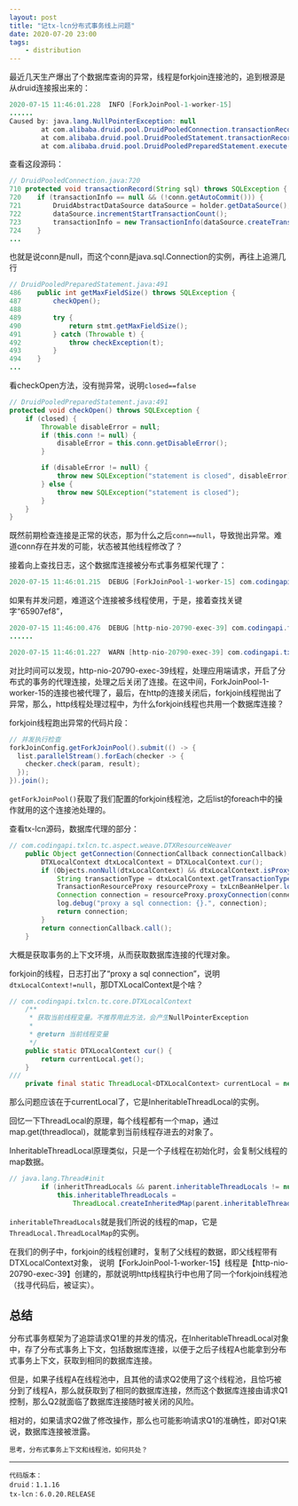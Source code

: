 ```yaml
---
layout: post
title: "记tx-lcn分布式事务线上问题"
date: 2020-07-20 23:00
tags:
    - distribution
---
```



最近几天生产爆出了个数据库查询的异常，线程是forkjoin连接池的，追到根源是从druid连接报出来的：

```java
2020-07-15 11:46:01.228  INFO [ForkJoinPool-1-worker-15]
......
Caused by: java.lang.NullPointerException: null
        at com.alibaba.druid.pool.DruidPooledConnection.transactionRecord(DruidPooledConnection.java:720)
        at com.alibaba.druid.pool.DruidPooledStatement.transactionRecord(DruidPooledStatement.java:284)
        at com.alibaba.druid.pool.DruidPooledPreparedStatement.execute(DruidPooledPreparedStatement.java:491)
```

查看这段源码：

```java
// DruidPooledConnection.java:720
710 protected void transactionRecord(String sql) throws SQLException {
720    if (transactionInfo == null && (!conn.getAutoCommit())) {
721        DruidAbstractDataSource dataSource = holder.getDataSource();
722        dataSource.incrementStartTransactionCount();
723        transactionInfo = new TransactionInfo(dataSource.createTransactionId());
724    }
...
```

也就是说conn是null，而这个conn是java.sql.Connection的实例，再往上追溯几行

```java
// DruidPooledPreparedStatement.java:491
486    public int getMaxFieldSize() throws SQLException {
487        checkOpen();
488
489        try {
490            return stmt.getMaxFieldSize();
491        } catch (Throwable t) {
492            throw checkException(t);
493        }
494    }
...
```

看checkOpen方法，没有抛异常，说明`closed==false`

```java
// DruidPooledPreparedStatement.java:491
protected void checkOpen() throws SQLException {
    if (closed) {
        Throwable disableError = null;
        if (this.conn != null) {
            disableError = this.conn.getDisableError();
        }

        if (disableError != null) {
            throw new SQLException("statement is closed", disableError);
        } else {
            throw new SQLException("statement is closed");
        }
    }
}
```

既然前期检查连接是正常的状态，那为什么之后`conn==null`，导致抛出异常。难道conn存在并发的可能，状态被其他线程修改了？

接着向上查找日志，这个数据库连接被分布式事务框架代理了：

```java
2020-07-15 11:46:01.215  DEBUG [ForkJoinPool-1-worker-15] com.codingapi.txlcn.tc.aspect.weave.DTXResourceWeaver - proxy a sql connection: com.codingapi.txlcn.tc.core.transaction.lcn.resource.LcnConnectionProxy@65907ef8.
```

如果有并发问题，难道这个连接被多线程使用，于是，接着查找关键字“65907ef8”，

```java
2020-07-15 11:46:00.476  DEBUG [http-nio-20790-exec-39] com.codingapi.txlcn.tc.aspect.weave.DTXResourceWeaver - proxy a sql connection: com.codingapi.txlcn.tc.core.transaction.lcn.resource.LcnConnectionProxy@65907ef8.
......

2020-07-15 11:46:01.227  WARN [http-nio-20790-exec-39] com.codingapi.txlcn.tc.core.transaction.lcn.resource.LcnConnectionProxy - transaction type[lcn] proxy connection:com.codingapi.txlcn.tc.core.transaction.lcn.resource.LcnConnectionProxy@65907ef8 closed.
```

对比时间可以发现，http-nio-20790-exec-39线程，处理应用端请求，开启了分布式的事务的代理连接，处理之后关闭了连接。在这中间，ForkJoinPool-1-worker-15的连接也被代理了，最后，在http的连接关闭后，forkjoin线程抛出了异常，那么，http线程处理过程中，为什么forkjoin线程也共用一个数据库连接？

forkjoin线程跑出异常的代码片段：

```java
// 并发执行检查
forkJoinConfig.getForkJoinPool().submit(() -> {
  list.parallelStream().forEach(checker -> {
    checker.check(param, result);
  });
}).join();
```
`getForkJoinPool()`获取了我们配置的forkjoin线程池，之后list的foreach中的操作就用的这个连接池处理的。

查看tx-lcn源码，数据库代理的部分：

```java
// com.codingapi.txlcn.tc.aspect.weave.DTXResourceWeaver
	public Object getConnection(ConnectionCallback connectionCallback) throws Throwable {
        DTXLocalContext dtxLocalContext = DTXLocalContext.cur();
        if (Objects.nonNull(dtxLocalContext) && dtxLocalContext.isProxy()) {
            String transactionType = dtxLocalContext.getTransactionType();
            TransactionResourceProxy resourceProxy = txLcnBeanHelper.loadTransactionResourceProxy(transactionType);
            Connection connection = resourceProxy.proxyConnection(connectionCallback);
            log.debug("proxy a sql connection: {}.", connection);
            return connection;
        }
        return connectionCallback.call();
    }
```

大概是获取事务的上下文环境，从而获取数据库连接的代理对象。

forkjoin的线程，日志打出了“proxy a sql connection”，说明`dtxLocalContext!=null`，那DTXLocalContext是个啥？

```java
// com.codingapi.txlcn.tc.core.DTXLocalContext
	/**
     * 获取当前线程变量。不推荐用此方法，会产生NullPointerException
     *
     * @return 当前线程变量
     */
    public static DTXLocalContext cur() {
        return currentLocal.get();
    }
///
    private final static ThreadLocal<DTXLocalContext> currentLocal = new InheritableThreadLocal<>();
```

那么问题应该在于currentLocal了，它是InheritableThreadLocal的实例。

回忆一下ThreadLocal的原理，每个线程都有一个map，通过map.get(threadlocal)，就能拿到当前线程存进去的对象了。

InheritableThreadLocal原理类似，只是一个子线程在初始化时，会复制父线程的map数据。

```java
// java.lang.Thread#init
        if (inheritThreadLocals && parent.inheritableThreadLocals != null)
            this.inheritableThreadLocals =
                ThreadLocal.createInheritedMap(parent.inheritableThreadLocals);

```
`inheritableThreadLocals`就是我们所说的线程的map，它是`ThreadLocal.ThreadLocalMap`的实例。

在我们的例子中，forkjoin的线程创建时，复制了父线程的数据，即父线程带有DTXLocalContext对象，
说明【ForkJoinPool-1-worker-15】线程是【http-nio-20790-exec-39】创建的，那就说明http线程执行中也用了同一个forkjoin线程池（找寻代码后，被证实）。

## 总结

分布式事务框架为了追踪请求Q1里的并发的情况，在InheritableThreadLocal对象中，存了分布式事务上下文，包括数据库连接，以便于之后子线程A也能拿到分布式事务上下文，获取到相同的数据库连接。

但是，如果子线程A在线程池中，且其他的请求Q2使用了这个线程池，且恰巧被分到了线程A，那么就获取到了相同的数据库连接，然而这个数据库连接由请求Q1控制，那么Q2就面临了数据库连接随时被关闭的风险。

相对的，如果请求Q2做了修改操作，那么也可能影响请求Q1的准确性，即对Q1来说，数据库连接被泄露。



    思考，分布式事务上下文和线程池，如何共处？

----------

    代码版本：
    druid：1.1.16
    tx-lcn：6.0.20.RELEASE


